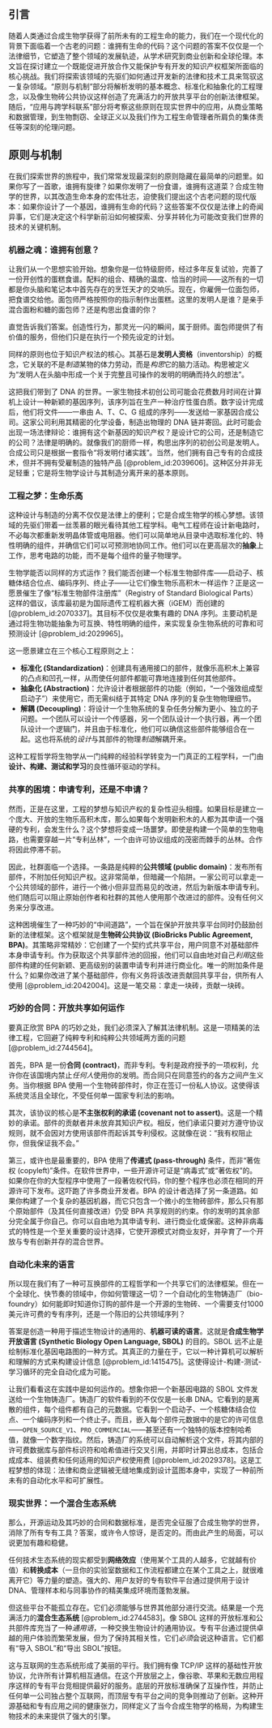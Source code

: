 ## 引言
随着人类通过合成生物学获得了前所未有的工程生命的能力，我们在一个现代化的背景下面临着一个古老的问题：谁拥有生命的代码？这个问题的答案不仅仅是一个法律细节，它塑造了整个领域的发展轨迹，从学术研究到商业创新和全球伦理。本文旨在探讨建立一个既能促进开放合作又能保护专有开发的知识产权框架所面临的核心挑战。我们将探索该领域的先驱们如何通过开发新的法律和技术工具来驾驭这一复杂领域。“原则与机制”部分将解析发明的基本概念、标准化和抽象化的工程理念，以及像生物砖公共协议这样创造了充满活力的开放共享平台的创新法律框架。随后，“应用与跨学科联系”部分将考察这些原则在现实世界中的应用，从商业策略和数据管理，到生物剽窃、全球正义以及我们作为工程生命管理者所肩负的集体责任等深刻的伦理问题。

## 原则与机制

在我们探索世界的旅程中，我们常常发现最深刻的原则隐藏在最简单的问题里。如果你写了一首歌，谁拥有旋律？如果你发明了一份食谱，谁拥有这道菜？合成生物学的世界，以其改造生命本身的宏伟壮志，迫使我们提出这个古老问题的现代版本：如果你设计了一个基因，谁拥有生命的代码？这些答案不仅仅是法律上的奇闻异事，它们是决定这个科学新前沿如何被探索、分享并转化为可能改变我们世界的技术的关键机制。

### 机器之魂：谁拥有创意？

让我们从一个思想实验开始。想象你是一位特级厨师，经过多年反复试验，完善了一份开创性的蛋糕食谱。配料的组合、精确的温度、恰当的时间——这所有的一切都是你头脑和笔记本中首先存在的烹饪天才的交响乐。现在，你雇佣一位面包师，把食谱交给他。面包师严格按照你的指示制作出蛋糕。这里的发明人是谁？是亲手混合面粉和糖的面包师？还是构思出食谱的你？

直觉告诉我们答案。创造性行为，那灵光一闪的瞬间，属于厨师。面包师提供了有价值的服务，但他们只是在执行一个预先设定的计划。

同样的原则也位于知识产权法的核心。其基石是**发明人资格**（inventorship）的概念，它关联的不是*制造*某物的体力劳动，而是*构思*它的脑力活动。构思被定义为“发明人在头脑中形成一个关于完整且可操作的发明的明确而持久的想法”。

这把我们带到了 DNA 的世界。一家生物技术初创公司可能会花费数月时间在计算机上设计一种新颖的基因序列，该序列旨在生产一种治疗性蛋白质。数字设计完成后，他们将文件——一串由 A、T、C、G 组成的序列——发送给一家基因合成公司。这家公司利用其精密的化学设备，制造出物理的 DNA 链并寄回。此时可能会出现一场法律辩论：谁拥有这个新基因的知识产权？是设计它的公司，还是制造它的公司？法律是明确的。就像我们的厨师一样，构思出序列的初创公司是发明人。合成公司只是根据一套指令“将发明付诸实践”。当然，他们拥有自己专有的合成技术，但并不拥有受雇制造的独特产品 [@problem_id:2039606]。这种区分并非无足轻重；它是将生物学设计与其制造分离开来的基本原则。

### 工程之梦：生命乐高

这种设计与制造的分离不仅仅是法律上的便利；它是合成生物学的核心梦想。该领域的先驱们带着一丝羡慕的眼光看待其他工程学科。电气工程师在设计新电路时，不必每次都重新发明晶体管或电阻器。他们可以简单地从目录中选取标准化的、特性明确的组件，并确信它们可以可预测地协同工作。他们可以在更高层次的**抽象**上工作，思考电路的功能，而不是每个组件的量子物理学。

生物学能否以同样的方式运作？我们能否创建一个标准生物部件库——启动子、核糖体结合位点、编码序列、终止子——让它们像生物乐高积木一样运作？正是这一愿景催生了像“标准生物部件注册库”（Registry of Standard Biological Parts）这样的倡议，该库最初是为国际遗传工程机器大赛（iGEM）而创建的 [@problem_id:2070337]。其目标不仅仅是收集有趣的 DNA 序列。主要动机是通过将生物功能抽象为可互换、特性明确的组件，来实现复杂生物系统的可靠和可预测设计 [@problem_id:2029965]。

这一愿景建立在三个核心工程原则之上：
- **标准化 (Standardization)**：创建具有通用接口的部件，就像乐高积木上兼容的凸点和凹孔一样，从而使任何部件都能可靠地连接到任何其他部件。
- **抽象化 (Abstraction)**：允许设计者根据部件的功能（例如，“一个强效组成型启动子”）来使用它，而无需纠结于其特定 DNA 序列的复杂生物物理细节。
- **解耦 (Decoupling)**：将设计一个生物系统的复杂任务分解为更小、独立的子问题。一个团队可以设计一个传感器，另一个团队设计一个执行器，再一个团队设计一个逻辑门，并且由于标准化，他们可以确信这些部件能够组合在一起。这也将系统的*设计*与其部件的物理*制造*解耦开来。

这种工程哲学将生物学从一门纯粹的经验科学转变为一门真正的工程学科，一门由**设计、构建、测试和学习**的良性循环驱动的学科。

### 共享的困境：申请专利，还是不申请？

然而，正是在这里，工程的梦想与知识产权的复杂性迎头相撞。如果目标是建立一个庞大、开放的生物乐高积木库，那么如果每个发明新积木的人都为其申请一个强硬的专利，会发生什么？这个梦想将变成一场噩梦。即使是构建一个简单的生物电路，也需要穿越一片“专利丛林”，一个由许可协议组成的茂密而棘手的丛林。合作将因此停滞不前。

因此，社群面临一个选择。一条路是纯粹的**公共领域 (public domain)**：发布所有部件，不附加任何知识产权。这非常简单，但暗藏一个陷阱。一家公司可以拿走一个公共领域的部件，进行一个微小但非显而易见的改进，然后为新版本申请专利。他们随后可以阻止原始创作者和社群的其他人使用那个改进过的部件。没有任何义务来分享改进。

这种困境催生了一种巧妙的“中间道路”，一个旨在保护开放共享平台同时仍鼓励创新的法律框架。这个框架就是**生物砖公共协议 (BioBricks Public Agreement, BPA)**。其策略非常精妙：它创建了一个契约式共享平台，用户同意不对基础部件本身申请专利。作为获取这个共享部件池的回报，他们可以自由地对自己*利用*这些部件构建的任何新颖、更高级别的装置申请专利并进行商业化。唯一的附加条件是什么？如果你改进了某个基础部件，你有义务将该改进贡献回共享平台，供所有人使用 [@problem_id:2042004]。这是一笔交易：拿走一块砖，贡献一块砖。

### 巧妙的合同：开放共享如何运作

要真正欣赏 BPA 的巧妙之处，我们必须深入了解其法律机制。这是一项精美的法律工程，它回避了纯粹专利和纯粹公共领域两方面的问题 [@problem_id:2744564]。

首先，BPA 是一份**合同 (contract)**，而非专利。专利是政府授予的一项权利，允许你在该国境内禁止*任何人*使用你的发明。而合同只在同意签约的各方之间产生义务。当你根据 BPA 使用一个生物砖部件时，你正在签订一份私人协议。这使得该系统灵活且全球化，不受任何单一国家专利法的影响。

其次，该协议的核心是**不主张权利的承诺 (covenant not to assert)**。这是一个精妙的承诺。部件的贡献者并未放弃其知识产权。相反，他们承诺只要对方遵守协议规则，就不会因对方使用该部件而起诉其专利侵权。这就像在说：“我有权阻止你，但我保证我不会。”

第三，或许也是最重要的，BPA 使用了**传递式 (pass-through)** 条件，而非“著佐权 (copyleft)”条件。在软件世界中，一些开源许可证是“病毒式”或“著佐权”的。如果你在你的大型程序中使用了一段著佐权代码，你的整个程序也必须在相同的开源许可下发布。这吓跑了许多商业开发者。BPA 的设计者选择了另一条道路。如果你构建了一个复杂的基因机器，而它只包含一个微小的生物砖部件，那么只有那个原始部件（及其任何直接改进）仍受 BPA 共享规则的约束。你的发明的其余部分完全属于你自己。你可以自由地为其申请专利、进行商业化或保密。这种非病毒式的特性是一个至关重要的设计选择，它使开源模式对商业友好，并孕育了一个开放与专有创新并存的混合世界。

### 自动化未来的语言

所以现在我们有了一种可互换部件的工程哲学和一个共享它们的法律框架。但在一个全球化、快节奏的领域中，你如何管理这一切？一个自动化的生物铸造厂（bio-foundry）如何能即时知道你订购的部件是一个开源的生物砖、一个需要支付1000美元许可费的专有序列，还是一个陈旧的公共领域序列？

答案是创造一种用于描述生物设计的通用的、**机器可读的语言**。这就是**合成生物学开放语言 (Synthetic Biology Open Language, SBOL)** 的目的。SBOL 远不止是绘制标准化基因电路图的一种方式。其真正的力量在于，它以一种计算机可以解析和理解的方式来构建设计信息 [@problem_id:1415475]。这使得设计-构建-测试-学习循环的完全自动化成为可能。

让我们看看这在实践中是如何运作的。想象你把一个新基因电路的 SBOL 文件发送给一个生物铸造厂。铸造厂的软件看到的不仅仅是一长串 DNA。它看到的是离散的组件，每个组件都有自己的元数据。它看到一个启动子、一个核糖体结合位点、一个编码序列和一个终止子。而且，嵌入每个部件元数据中的是它的许可信息——`OPEN_SOURCE_V1`、`PRO_COMMERCIAL`——甚至还有一个独特的版本控制哈希值，就像一个数字指纹。然后，铸造厂的系统可以自动解析这个文件，将其内部的许可费数据库与部件标识符和哈希值进行交叉引用，并即时计算出总成本，包括合成成本、组装费和任何适用的知识产权使用费 [@problem_id:2029378]。这是工程梦想的体现：法律和商业逻辑被无缝地集成到设计蓝图本身中，实现了一种前所未有的自动化水平和可扩展性。

### 现实世界：一个混合生态系统

那么，开源运动及其巧妙的合同和数据标准，是否完全征服了合成生物学的世界，消除了所有专有工具？答案，或许令人惊讶，是否定的。而由此产生的局面，可以说更加有趣和稳健。

任何技术生态系统的现实都受到**网络效应**（使用某个工具的人越多，它就越有价值）和**转换成本**（一旦你的实验室数据和工作流程都建立在某个工具之上，就很难离开它）等力量的塑造。强大的、用户友好的专有软件平台通过提供用于设计 DNA、管理样本和与同事协作的精美集成环境而蓬勃发展。

但这些平台不能孤立存在。它们必须能够与世界其他部分进行交流。结果是一个充满活力的**混合生态系统** [@problem_id:2744583]。像 SBOL 这样的开放标准和公共部件库充当了一种*通用语*，一种交换生物设计的通用协议。专有平台通过提供卓越的用户体验而繁荣发展，但为了保持其相关性，它们*必须*会说这种语言。它们都有“导入 SBOL”和“导出 SBOL”按钮。

这与互联网的生态系统形成了美丽的平行。我们拥有像 TCP/IP 这样的基础性开放协议，允许所有计算机相互通信。在这个开放层之上，像谷歌、苹果和无数应用程序这样的专有平台竞相提供最好的服务。底层的开放标准确保了互操作性，并防止任何单一公司独占整个互联网，而顶层专有平台之间的竞争则推动了创新。这种开源基础和专有应用之间的健康张力，同样定义了当今合成生物学的格局，为构建生物技术的未来提供了强大的引擎。


